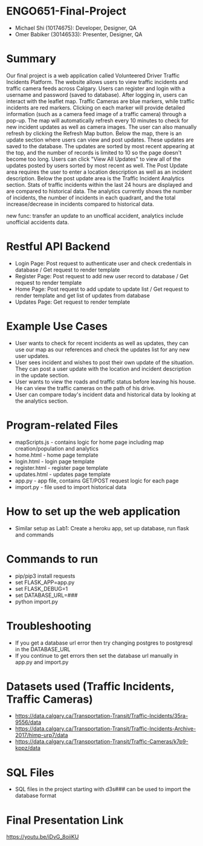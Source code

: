 # ENGO651-Final-Project
- Michael Shi (10174675): Developer, Designer, QA
- Omer Babiker (30146533): Presenter, Designer, QA

# Summary
Our final project is a web application called Volunteered Driver Traffic Incidents Platform. The website allows users to view traffic incidents and traffic camera feeds across Calgary.
Users can register and login with a username and password (saved to database). After logging in, users can interact with the leaflet map. Traffic Cameras are blue markers, while traffic incidents are red markers. Clicking on each marker will provide detailed information (such as a camera feed image of a traffic camera) through a pop-up.
The map will automatically refresh every 10 minutes to check for new incident updates as well as camera images. The user can also manually refresh by clicking the Refresh Map button. Below the map, there is an update section where users can view and post updates. These updates are saved to the database. The updates are sorted by most recent appearing at the top, and the number of records is limited to 10 so the page doesn't become too long. Users can click "View All Updates" to view all of the updates posted by users sorted by most recent as well. The Post Update area requires the user to enter a location description as well as an incident description. Below the post update area is the Traffic Incident Analytics section. Stats of traffic incidents within the last 24 hours are displayed and are compared to historical data. The analytics currently shows the number of incidents, the number of incidents in each quadrant, and the total increase/decrease in incidents compared to historical data.

new func: transfer an update to an unoffical accident, analytics include unofficial accidents data.

# Restful API Backend
- Login Page: Post request to authenticate user and check credentials in database / Get request to render template
- Register Page: Post request to add new user record to database / Get request to render template
- Home Page: Post request to add update to update list / Get request to render template and get list of updates from database
- Updates Page: Get request to render template

# Example Use Cases
- User wants to check for recent incidents as well as updates, they can use our map as our references and check the updates list for any new user updates.
- User sees incident and wishes to post their own update of the situation. They can post a user update with the location and incident description in the update section.
- User wants to view the roads and traffic status before leaving his house. He can view the traffic cameras on the path of his drive.
- User can compare today's incident data and historical data by looking at the analytics section.

# Program-related Files
- mapScripts.js - contains logic for home page including map creation/population and analytics
- home.html - home page template
- login.html - login page template
- register.html - register page template
- updates.html - updates page template
- app.py - app file, contains GET/POST request logic for each page
- import.py - file used to import historical data

# How to set up the web application
- Similar setup as Lab1: Create a heroku app, set up database, run flask and commands

# Commands to run
- pip/pip3 install requests
- set FLASK_APP=app.py
- set FLASK_DEBUG=1
- set DATABASE_URL=###
- python import.py

# Troubleshooting
- If you get a database url error then try changing postgres to postgresql in the DATABASE_URL
- If you continue to get errors then set the database url manually in app.py and import.py

# Datasets used (Traffic Incidents, Traffic Cameras)
- https://data.calgary.ca/Transportation-Transit/Traffic-Incidents/35ra-9556/data
- https://data.calgary.ca/Transportation-Transit/Traffic-Incidents-Archive-2017/himp-urp7/data
- https://data.calgary.ca/Transportation-Transit/Traffic-Cameras/k7p9-kppz/data


# SQL Files
- SQL files in the project starting with d3s### can be used to import the database format

# Final Presentation Link
https://youtu.be/iDvG_8oiiKU
